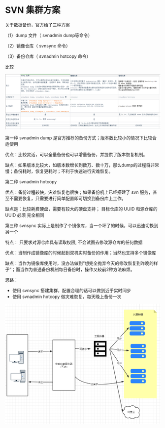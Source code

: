 # SVN 集群方案

关于数据备份，官方给了三种方案

（1）dump 文件（ svnadmin dump等命令）

（2）镜像仓库（ svnsync 命令）

（3）备份仓库（ svnadmin hotcopy 命令）



比较

![1615182761614](images/1615182761614.png)





第一种 svnadmin dump 是官方推荐的备份方式；版本数比较小的情况下比较合适使用

优点：比较灵活，可以全量备份也可以增量备份，并提供了版本恢复机制。

缺点：如果版本比较大，如版本数增长到数万、数十万，那么dump的过程将非常慢；备份耗时，恢复更耗时；不利于快速进行灾难恢复。

第二种 svnadmin hotcopy

优点：备份过程较快，灾难恢复也很快；如果备份机上已经搭建了 svn 服务，甚至不需要恢复，只需要进行简单配置即可切换到备份库上工作。

缺点是：比较耗费硬盘，需要有较大的硬盘支持； 目标仓库的 UUID 和源仓库的 UUID 必须 完全相同 

第三种 svnsync 实际上是制作了个镜像库，当一个坏了的时候，可以迅速切换到另一个

特点： 只要求对源仓库具有读取权限, 不会试图去修改源仓库的任何数据 

优点：当制作成镜像库的时候起到双机实时备份的作用；当然也支持多个镜像库

 缺点：当作为镜像库使用时，没办法做到“想完全抛弃今天的修改恢复到昨晚的样子”；而当作为普通备份机制每日备份时，操作又较前2种方法麻烦。     



思路：

- 使用  svnsync 搭建集群，配置合理的话可以做到近乎实时同步
- 使用 svnadmin hotcopy 做灾难恢复，每天晚上备份一次

![1615183553868](images/1615183553868.png)